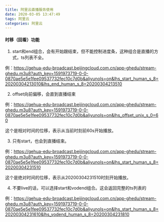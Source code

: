 ```yaml
---
title: 阿里云直播服务使用
date: 2020-03-05 13:47:49
tags: 阿里云
categories: 阿里云
---
```


#### 时移（回看）功能

1. start和end组合，会有开始跟结束，但不能控制进度条，这种组合是直播的方式，ts列表不全。

例：https://gehua-edu-broadcast.beijingcloud.com.cn/app-ghedu/stream-ghedu.m3u8?auth_key=1591973719-0-0-0870ae5e5e1fee09537732fec10c7d0b&aliyunols=on&lhs_start_human_s_8=20200304213010&lhs_end_human_s_8=20200304213510



2. offset向前偏移，会直到直播结束

例：https://gehua-edu-broadcast.beijingcloud.com.cn/app-ghedu/stream-ghedu.m3u8?auth_key=1591973719-0-0-0870ae5e5e1fee09537732fec10c7d0b&aliyunols=on&lhs_offset_unix_s_0=60

这个是相对时间的位移，表示从当前时刻前60s开始播放。



3. 只有start，也会到直播结束。

例：https://gehua-edu-broadcast.beijingcloud.com.cn/app-ghedu/stream-ghedu.m3u8?auth_key=1591973719-0-0-0870ae5e5e1fee09537732fec10c7d0b&aliyunols=on&lhs_start_human_s_8=20200304231510

这个是绝对时间的位移，表示从20200304231510时刻开始播放。



4. 不要live的话，可以选择start和vodend组合。这会返回完整的ts列表的

例：https://gehua-edu-broadcast.beijingcloud.com.cn/app-ghedu/stream-ghedu.m3u8?auth_key=1591973719-0-0-0870ae5e5e1fee09537732fec10c7d0b&aliyunols=on&lhs_start_human_s_8=20200304231610&lhs_vodend_human_s_8=20200304231810